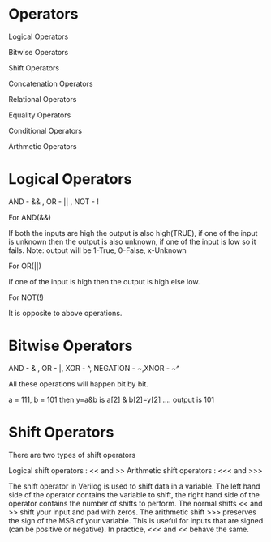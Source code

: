 # Operators
Logical Operators

Bitwise Operators

Shift Operators

Concatenation  Operators

Relational Operators

Equality Operators

Conditional Operators

Arthmetic Operators

# Logical Operators
AND - && , OR - || , NOT - !

For AND(&&)

If both the inputs are high the output is also high(TRUE), if one of the input is unknown then the output is also unknown, if one of the input is low so it fails.
Note: output will be 1-True, 0-False, x-Unknown

For OR(||)

If one of the input is high then the output is high else low.

For NOT(!)

It is opposite to above operations.
# Bitwise Operators
AND - & , OR - |, XOR - ^, NEGATION - ~,XNOR - ~^

All these operations will happen bit by bit.

a = 111, b = 101 then y=a&b is a[2] & b[2]=y[2] .... output is 101
# Shift Operators
There are two types of shift operators

Logical shift operators     : <<  and >>
Arithmetic shift operators : <<< and >>>

The shift operator in Verilog is used to shift data in a variable. The left hand side of the operator contains the variable to shift, the right hand side of the operator contains the number of shifts to perform.
The normal shifts << and >> shift your input and pad with zeros. The arithmetic shift >>> preserves the sign of the MSB of your variable. This is useful for inputs that are signed (can be positive or negative). In practice, <<< and << behave the same.
